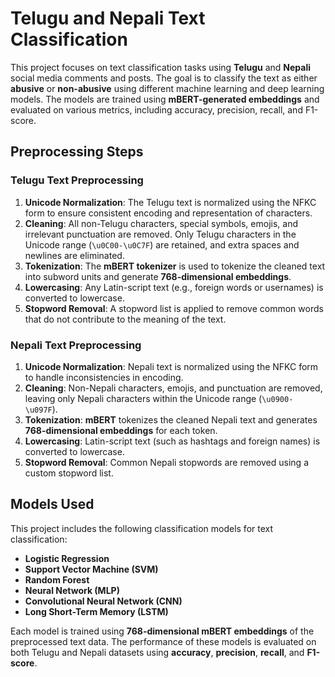 

# Telugu and Nepali Text Classification

This project focuses on text classification tasks using **Telugu** and **Nepali** social media comments and posts. The goal is to classify the text as either **abusive** or **non-abusive** using different machine learning and deep learning models. The models are trained using **mBERT-generated embeddings** and evaluated on various metrics, including accuracy, precision, recall, and F1-score.

## **Preprocessing Steps**

### **Telugu Text Preprocessing**
1. **Unicode Normalization**: The Telugu text is normalized using the NFKC form to ensure consistent encoding and representation of characters.
2. **Cleaning**: All non-Telugu characters, special symbols, emojis, and irrelevant punctuation are removed. Only Telugu characters in the Unicode range (`\u0C00-\u0C7F`) are retained, and extra spaces and newlines are eliminated.
3. **Tokenization**: The **mBERT tokenizer** is used to tokenize the cleaned text into subword units and generate **768-dimensional embeddings**.
4. **Lowercasing**: Any Latin-script text (e.g., foreign words or usernames) is converted to lowercase.
5. **Stopword Removal**: A stopword list is applied to remove common words that do not contribute to the meaning of the text.

### **Nepali Text Preprocessing**
1. **Unicode Normalization**: Nepali text is normalized using the NFKC form to handle inconsistencies in encoding.
2. **Cleaning**: Non-Nepali characters, emojis, and punctuation are removed, leaving only Nepali characters within the Unicode range (`\u0900-\u097F`).
3. **Tokenization**: **mBERT** tokenizes the cleaned Nepali text and generates **768-dimensional embeddings** for each token.
4. **Lowercasing**: Latin-script text (such as hashtags and foreign names) is converted to lowercase.
5. **Stopword Removal**: Common Nepali stopwords are removed using a custom stopword list.

## **Models Used**
This project includes the following classification models for text classification:
- **Logistic Regression**
- **Support Vector Machine (SVM)**
- **Random Forest**
- **Neural Network (MLP)**
- **Convolutional Neural Network (CNN)**
- **Long Short-Term Memory (LSTM)**

Each model is trained using **768-dimensional mBERT embeddings** of the preprocessed text data. The performance of these models is evaluated on both Telugu and Nepali datasets using **accuracy**, **precision**, **recall**, and **F1-score**.

